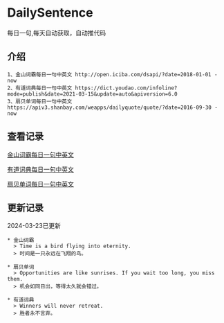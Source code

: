 # DailySentence

每日一句,每天自动获取，自动推代码

## 介绍

```
1、金山词霸每日一句中英文 http://open.iciba.com/dsapi/?date=2018-01-01 - now
2、有道词典每日一句中英文 https://dict.youdao.com/infoline?mode=publish&date=2021-03-15&update=auto&apiversion=6.0
3、扇贝单词每日一句中英文 https://apiv3.shanbay.com/weapps/dailyquote/quote/?date=2016-09-30 - now
```

## 查看记录

[金山词霸每日一句中英文](./data/iciba/)

[有道词典每日一句中英文](./data/youdao/)

[扇贝单词每日一句中英文](./data/shanbay/)

## 更新记录
2024-03-23已更新 
```
* 金山词霸
  > Time is a bird flying into eternity.
  > 时间是一只永远在飞翔的鸟。

* 扇贝单词
  > Opportunities are like sunrises. If you wait too long, you miss them.
  > 机会如同日出，等得太久就会错过。

* 有道词典
  > Winners will never retreat.
  > 胜者永不言弃。

```
